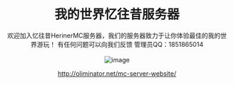 
<div align="center">

# 我的世界忆往昔服务器
欢迎加入忆往昔HerinerMC服务器，我们的服务器致力于让你体验最佳的我的世界游玩！
有任何问题可以向我们反馈
管理员QQ：1851865014
<br>
<br>
![image](https://i.imgur.com/pM5JUDS.png)

http://oliminator.net/mc-server-website/
</div>
